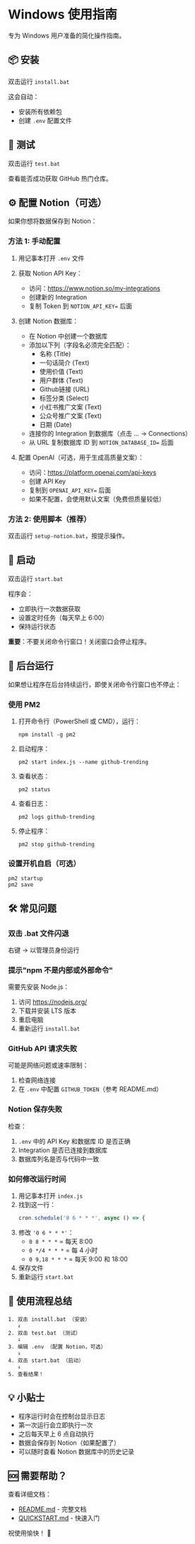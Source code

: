 # Windows 使用指南

专为 Windows 用户准备的简化操作指南。

## 📦 安装

双击运行 `install.bat`

这会自动：
- 安装所有依赖包
- 创建 `.env` 配置文件

## 🧪 测试

双击运行 `test.bat`

查看能否成功获取 GitHub 热门仓库。

## ⚙️ 配置 Notion（可选）

如果你想将数据保存到 Notion：

### 方法 1: 手动配置

1. 用记事本打开 `.env` 文件

2. 获取 Notion API Key：
   - 访问：https://www.notion.so/my-integrations
   - 创建新的 Integration
   - 复制 Token 到 `NOTION_API_KEY=` 后面

3. 创建 Notion 数据库：
   - 在 Notion 中创建一个数据库
   - 添加以下列（字段名必须完全匹配）：
     * 名称 (Title)
     * 一句话简介 (Text)
     * 使用价值 (Text)
     * 用户群体 (Text)
     * Github链接 (URL)
     * 标签分类 (Select)
     * 小红书推广文案 (Text)
     * 公众号推广文案 (Text)
     * 日期 (Date)
   - 连接你的 Integration 到数据库（点击 ... → Connections）
   - 从 URL 复制数据库 ID 到 `NOTION_DATABASE_ID=` 后面

4. 配置 OpenAI（可选，用于生成高质量文案）：
   - 访问：https://platform.openai.com/api-keys
   - 创建 API Key
   - 复制到 `OPENAI_API_KEY=` 后面
   - 如果不配置，会使用默认文案（免费但质量较低）

### 方法 2: 使用脚本（推荐）

双击运行 `setup-notion.bat`，按提示操作。

## 🚀 启动

双击运行 `start.bat`

程序会：
- 立即执行一次数据获取
- 设置定时任务（每天早上 6:00）
- 保持运行状态

**重要**：不要关闭命令行窗口！关闭窗口会停止程序。

## 🔄 后台运行

如果想让程序在后台持续运行，即使关闭命令行窗口也不停止：

### 使用 PM2

1. 打开命令行（PowerShell 或 CMD），运行：
   ```
   npm install -g pm2
   ```

2. 启动程序：
   ```
   pm2 start index.js --name github-trending
   ```

3. 查看状态：
   ```
   pm2 status
   ```

4. 查看日志：
   ```
   pm2 logs github-trending
   ```

5. 停止程序：
   ```
   pm2 stop github-trending
   ```

### 设置开机自启（可选）

```
pm2 startup
pm2 save
```

## 🛠️ 常见问题

### 双击 .bat 文件闪退

右键 → 以管理员身份运行

### 提示"npm 不是内部或外部命令"

需要先安装 Node.js：
1. 访问 https://nodejs.org/
2. 下载并安装 LTS 版本
3. 重启电脑
4. 重新运行 `install.bat`

### GitHub API 请求失败

可能是网络问题或速率限制：
1. 检查网络连接
2. 在 `.env` 中配置 `GITHUB_TOKEN`（参考 README.md）

### Notion 保存失败

检查：
1. `.env` 中的 API Key 和数据库 ID 是否正确
2. Integration 是否已连接到数据库
3. 数据库列名是否与代码中一致

### 如何修改运行时间

1. 用记事本打开 `index.js`
2. 找到这一行：
   ```javascript
   cron.schedule('0 6 * * *', async () => {
   ```
3. 修改 `'0 6 * * *'`：
   - `0 8 * * *` = 每天 8:00
   - `0 */4 * * *` = 每 4 小时
   - `0 9,18 * * *` = 每天 9:00 和 18:00
4. 保存文件
5. 重新运行 `start.bat`

## 📝 使用流程总结

```
1. 双击 install.bat （安装）
   ↓
2. 双击 test.bat （测试）
   ↓
3. 编辑 .env （配置 Notion，可选）
   ↓
4. 双击 start.bat （启动）
   ↓
5. 查看结果！
```

## 💡 小贴士

- 程序运行时会在控制台显示日志
- 第一次运行会立即执行一次
- 之后每天早上 6 点自动执行
- 数据会保存到 Notion（如果配置了）
- 可以随时查看 Notion 数据库中的历史记录

## 🆘 需要帮助？

查看详细文档：
- [README.md](README.md) - 完整文档
- [QUICKSTART.md](QUICKSTART.md) - 快速入门

祝使用愉快！ 🎉

